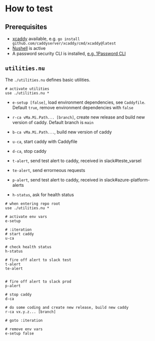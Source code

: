 # How to test

## Prerequisites

- [xcaddy](https://github.com/caddyserver/xcaddy) available, e.g. `go install github.com/caddyserver/xcaddy/cmd/xcaddy@latest`
- [Nushell](https://www.nushell.sh/) is active
- A password security CLI is installed, [e.g. 1Password CLI](https://developer.1password.com/docs/cli/get-started/)

## `utilities.nu`

The `./utilities.nu` defines basic utilities.

```nushell
# activate utilities
use ./utilities.nu *
```

- `e-setup [false]`, load environment dependencies, see `Caddyfile`. Default `true`, remove environment dependencies with `false`

- `r-ca vMa.Mi.Path... [branch]`, create new release and build new version of caddy. Default branch is `main`
- `b-ca vMa.Mi.Path...`, build new version of caddy

- `u-ca`, start caddy with Caddyfile
- `d-ca`, stop caddy

- `t-alert`, send test alert to caddy, received in slack#teste_varsel
- `te-alert`, send errorneous requests

- `p-alert`, send test alert to caddy, received in slack#azure-platform-alerts
- `h-status`, ask for health status

```nushell
# when entering repo root
use ./utilities.nu *

# activate env vars
e-setup

# :iteration
# start caddy
u-ca

# check health status
h-status

# fire off alert to slack test
t-alert
te-alert


# fire off alert to slack prod
p-alert

# stop caddy
d-ca

# do some coding and create new release, build new caddy
r-ca vx.y.z... [branch]

# goto :iteration

# remove env vars
e-setup false
```

